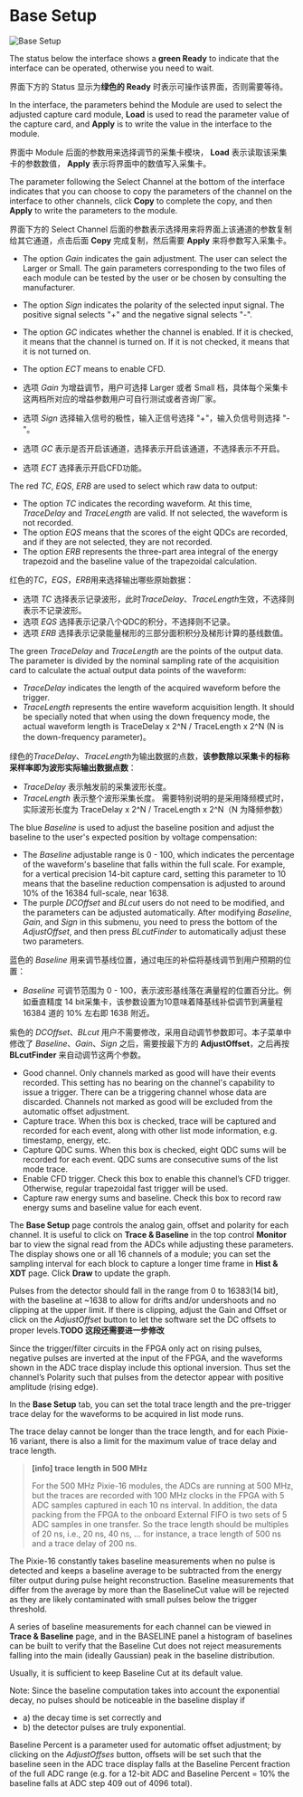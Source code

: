 <!-- BASESETUP_BaseSetup.md --- 
;; 
;; Description: 
;; Author: Hongyi Wu(吴鸿毅)
;; Email: wuhongyi@qq.com 
;; Created: 日 10月  7 09:36:08 2018 (+0800)
;; Last-Updated: 五 10月 12 10:32:37 2018 (+0800)
;;           By: Hongyi Wu(吴鸿毅)
;;     Update #: 2
;; URL: http://wuhongyi.cn -->

# Base Setup

![Base Setup](/img/BaseSetup.png)

The status below the interface shows a **green Ready** to indicate that the interface can be operated, otherwise you need to wait.

界面下方的 Status 显示为**绿色的 Ready** 时表示可操作该界面，否则需要等待。

In the interface, the parameters behind the Module are used to select the adjusted capture card module, **Load** is used to read the parameter value of the capture card, and **Apply** is to write the value in the interface to the module.

界面中 Module 后面的参数用来选择调节的采集卡模块， **Load** 表示读取该采集卡的参数数值， **Apply** 表示将界面中的数值写入采集卡。

The parameter following the Select Channel at the bottom of the interface indicates that you can choose to copy the parameters of the channel on the interface to other channels, click **Copy** to complete the copy, and then **Apply** to write the parameters to the module.

界面下方的 Select Channel 后面的参数表示选择用来将界面上该通道的参数复制给其它通道，点击后面 **Copy** 完成复制，然后需要 **Apply** 来将参数写入采集卡。


 - The option *Gain* indicates the gain adjustment. The user can select the Larger or Small. The gain parameters corresponding to the two files of each module can be tested by the user or be chosen by consulting the manufacturer.
 - The option *Sign* indicates the polarity of the selected input signal. The positive signal selects "+" and the negative signal selects "-".
 - The option *GC* indicates whether the channel is enabled. If it is checked, it means that the channel is turned on. If it is not checked, it means that it is not turned on.
 - The option *ECT* means to enable CFD.

- 选项 *Gain* 为增益调节，用户可选择 Larger 或者 Small 档，具体每个采集卡这两档所对应的增益参数用户可自行测试或者咨询厂家。
- 选项 *Sign* 选择输入信号的极性，输入正信号选择 "+"，输入负信号则选择 "-"。
- 选项 *GC* 表示是否开启该通道，选择表示开启该通道，不选择表示不开启。
- 选项 *ECT* 选择表示开启CFD功能。

The red *TC*, *EQS*, *ERB* are used to select which raw data to output:  
-    The option *TC* indicates the recording waveform. At this time, *TraceDelay* and *TraceLength* are valid. If not selected, the waveform is not recorded.
-    The option *EQS* means that the scores of the eight QDCs are recorded, and if they are not selected, they are not recorded.
-    The option *ERB* represents the three-part area integral of the energy trapezoid and the baseline value of the trapezoidal calculation.

红色的*TC*，*EQS*，*ERB*用来选择输出哪些原始数据：
- 选项 *TC* 选择表示记录波形，此时*TraceDelay*、*TraceLength*生效，不选择则表示不记录波形。
- 选项 *EQS* 选择表示记录八个QDC的积分，不选择则不记录。
- 选项 *ERB* 选择表示记录能量梯形的三部分面积积分及梯形计算的基线数值。

The green *TraceDelay* and *TraceLength* are the points of the output data. The parameter is divided by the nominal sampling rate of the acquisition card to calculate the actual output data points of the waveform:
- *TraceDelay* indicates the length of the acquired waveform before the trigger.
- *TraceLength* represents the entire waveform acquisition length. 
It should be specially noted that when using the down frequency mode, the actual waveform length is TraceDelay x 2^N / TraceLength x 2^N (N is the down-frequency parameter)。


绿色的*TraceDelay*、*TraceLength*为输出数据的点数，**该参数除以采集卡的标称采样率即为波形实际输出数据点数**：
- *TraceDelay* 表示触发前的采集波形长度。
- *TraceLength* 表示整个波形采集长度。
需要特别说明的是采用降频模式时，实际波形长度为 TraceDelay x 2^N / TraceLength x 2^N（N 为降频参数）

The blue *Baseline* is used to adjust the baseline position and adjust the baseline to the user's expected position by voltage compensation:
- The *Baseline* adjustable range is 0 - 100, which indicates the percentage of the waveform's baseline that falls within the full scale. For example, for a vertical precision 14-bit capture card, setting this parameter to 10 means that the baseline reduction compensation is adjusted to around 10% of the 16384 full-scale, near 1638.
- The purple *DCOffset* and *BLcut* users do not need to be modified, and the parameters can be adjusted automatically. After modifying *Baseline*, *Gain*, and *Sign* in this submenu, you need to press the bottom of the *AdjustOffset*, and then press *BLcutFinder* to automatically adjust these two parameters.

蓝色的 *Baseline* 用来调节基线位置，通过电压的补偿将基线调节到用户预期的位置：
- *Baseline* 可调节范围为 0 - 100，表示波形基线落在满量程的位置百分比。例如垂直精度 14 bit采集卡，该参数设置为10意味着降基线补偿调节到满量程 16384 道的 10% 左右即 1638 附近。

紫色的 *DCOffset*、*BLcut* 用户不需要修改，采用自动调节参数即可。本子菜单中修改了 *Baseline*、*Gain*、*Sign* 之后，需要按最下方的 **AdjustOffset**，之后再按**BLcutFinder** 来自动调节这两个参数。


- Good channel. Only channels marked as good will have their events recorded.
This setting has no bearing on the channel's capability to issue a trigger. There
can be a triggering channel whose data are discarded. Channels not marked as
good will be excluded from the automatic offset adjustment.
- Capture trace. When this box is checked, trace will be captured and recorded
for each event, along with other list mode information, e.g. timestamp, energy,
etc.
- Capture QDC sums. When this box is checked, eight QDC sums will be
recorded for each event. QDC sums are consecutive sums of the list mode
trace.
- Enable CFD trigger. Check this box to enable this channel’s CFD trigger.
Otherwise, regular trapezoidal fast trigger will be used.
- Capture raw energy sums and baseline. Check this box to record raw energy
sums and baseline value for each event.



The **Base Setup** page controls the analog gain, offset and polarity for each channel. It is useful to click on **Trace & Baseline** in the top control **Monitor** bar to view the signal read from the ADCs while adjusting these parameters. The display shows one or all 16 channels of a module; you can set the sampling interval for each block to capture a longer time frame in **Hist & XDT** page. Click **Draw** to update the graph.

Pulses from the detector should fall in the range from 0 to 16383(14 bit), with the baseline at ~1638 to allow for drifts and/or undershoots and no clipping at the upper limit. If there is clipping, adjust the Gain and Offset or click on the *AdjustOffset* button to let the software set the DC offsets to proper levels.**TODO 这段还需要进一步修改**

Since the trigger/filter circuits in the FPGA only act on rising pulses, negative pulses are inverted at the input of the FPGA, and the waveforms shown in the ADC trace display include this optional inversion. Thus set the channel’s Polarity such that pulses from the detector appear with positive amplitude (rising edge).


In the **Base Setup**  tab, you can set the total trace length and the pre-trigger trace delay for the waveforms to be acquired in list mode runs.

The trace delay cannot be longer than the trace length, and for each Pixie-16 variant, there is also a limit for the maximum value of trace delay and trace length.


> **[info] trace length in 500 MHz**
>
> For the 500 MHz Pixie-16 modules, the ADCs are running at 500 MHz, but the traces are recorded with 100 MHz clocks in the FPGA with 5 ADC samples captured in each 10 ns interval. In addition, the data packing from the FPGA to the onboard External FIFO is two sets of 5 ADC samples in one transfer. So the trace length should be multiples of 20 ns, i.e., 20 ns, 40 ns, ... for instance, a trace length of 500 ns and a trace delay of 200 ns.





The Pixie-16 constantly takes baseline measurements when no pulse is detected and keeps a baseline average to be subtracted from the energy filter output during pulse height reconstruction. Baseline measurements that differ from the average by more than the BaselineCut value will be rejected as they are likely contaminated with small pulses below the trigger threshold.

A series of baseline measurements for each channel can be viewed in **Trace & Baseline** page, and in the BASELINE panel a histogram of baselines can be built to verify that the Baseline Cut does not reject measurements falling into the main (ideally Gaussian) peak in the baseline distribution.

Usually, it is sufficient to keep Baseline Cut at its default value.


Note: Since the baseline computation takes into account the exponential decay, no pulses should be noticeable in the baseline display if  
- a) the decay time is set correctly and 
- b) the detector pulses are truly exponential.

Baseline Percent is a parameter used for automatic offset adjustment; by clicking on the *AdjustOffses* button, offsets will be set such that the baseline seen in the ADC trace display falls at the Baseline Percent fraction of the full ADC range (e.g. for a 12-bit ADC and Baseline Percent = 10% the baseline falls at ADC step 409 out of 4096 total).



<!-- BASESETUP_BaseSetup.md ends here -->
